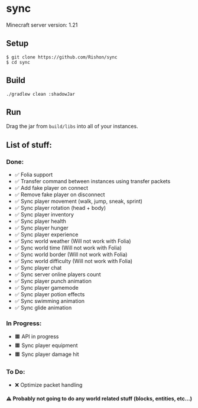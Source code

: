 # sync

Minecraft server version: 1.21

## Setup

```
$ git clone https://github.com/Rishon/sync
$ cd sync
```

## Build

``
./gradlew clean :shadowJar
``

## Run

Drag the jar from ``build/libs`` into all of your instances.

## List of stuff:

### Done:

- ✅ Folia support
- ✅ Transfer command between instances using transfer packets
- ✅ Add fake player on connect
- ✅ Remove fake player on disconnect
- ✅ Sync player movement (walk, jump, sneak, sprint)
- ✅ Sync player rotation (head + body)
- ✅ Sync player inventory
- ✅ Sync player health
- ✅ Sync player hunger
- ✅ Sync player experience
- ✅ Sync world weather (Will not work with Folia)
- ✅ Sync world time (Will not work with Folia)
- ✅ Sync world border (Will not work with Folia)
- ✅ Sync world difficulty (Will not work with Folia)
- ✅ Sync player chat
- ✅ Sync server online players count
- ✅ Sync player punch animation
- ✅ Sync player gamemode
- ✅ Sync player potion effects
- ✅ Sync swimming animation
- ✅ Sync glide animation

### In Progress:

- 🟧 API in progress
- 🟧 Sync player equipment
- 🟧 Sync player damage hit

### To Do:

- ❌ Optimize packet handling

#### ⚠️ Probably not going to do any world related stuff (blocks, entities, etc...)
